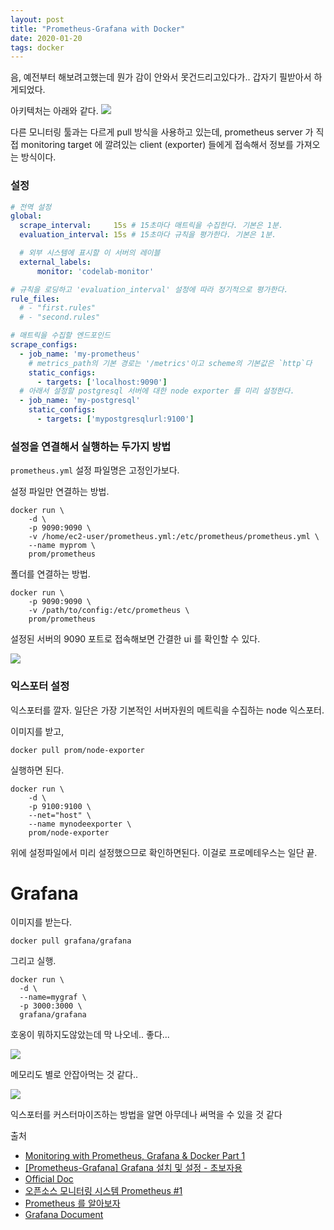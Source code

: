 ```yaml
---
layout: post
title: "Prometheus-Grafana with Docker"
date: 2020-01-20
tags: docker
---
```


음, 예전부터 해보려고했는데 뭔가 감이 안와서 못건드리고있다가.. 갑자기 필받아서 하게되었다.

아키텍처는 아래와 같다.
<img src='#' post-src='2020-01-28-docker-prometheus.png' />

다른 모니터링 툴과는 다르게 pull 방식을 사용하고 있는데, prometheus server 가 직접 monitoring target 에 깔려있는 client (exporter) 들에게 접속해서 정보를 가져오는 방식이다.

### 설정

``` yaml
# 전역 설정
global:
  scrape_interval:     15s # 15초마다 매트릭을 수집한다. 기본은 1분.
  evaluation_interval: 15s # 15초마다 규칙을 평가한다. 기본은 1분.

  # 외부 시스템에 표시할 이 서버의 레이블
  external_labels:
      monitor: 'codelab-monitor'

# 규칙을 로딩하고 'evaluation_interval' 설정에 따라 정기적으로 평가한다.
rule_files:
  # - "first.rules"
  # - "second.rules"

# 매트릭을 수집할 엔드포인드
scrape_configs:
  - job_name: 'my-prometheus'
    # metrics_path의 기본 경로는 '/metrics'이고 scheme의 기본값은 `http`다
    static_configs:
      - targets: ['localhost:9090']
  # 아래서 설정할 postgresql 서버에 대한 node exporter 를 미리 설정한다.
  - job_name: 'my-postgresql'
    static_configs:
      - targets: ['mypostgresqlurl:9100']
```

### 설정을 연결해서 실행하는 두가지 방법

`prometheus.yml` 설정 파일명은 고정인가보다.

설정 파일만 연결하는 방법.

``` shell
docker run \
    -d \
    -p 9090:9090 \
    -v /home/ec2-user/prometheus.yml:/etc/prometheus/prometheus.yml \
    --name myprom \
    prom/prometheus
```

폴더를 연결하는 방법.

``` shell
docker run \
    -p 9090:9090 \
    -v /path/to/config:/etc/prometheus \
    prom/prometheus
```

설정된 서버의 9090 포트로 접속해보면 간결한 ui 를 확인할 수 있다.


<img src='#' post-src='2020-01-28-docker-prometheus-02.png' />

### 익스포터 설정

익스포터를 깔자. 일단은 가장 기본적인 서버자원의 메트릭을 수집하는 node 익스포터.

이미지를 받고,

``` shell
docker pull prom/node-exporter
```

실행하면 된다.

``` shell
docker run \
    -d \
    -p 9100:9100 \
    --net="host" \
    --name mynodeexporter \
    prom/node-exporter
```

위에 설정파일에서 미리 설정했으므로 확인하면된다. 이걸로 프로메테우스는 일단 끝.

# Grafana

이미지를 받는다.
``` shell
docker pull grafana/grafana
```
그리고 실행.
``` shell
docker run \
  -d \
  --name=mygraf \
  -p 3000:3000 \
  grafana/grafana
```

호옹이 뭐하지도않았는데 막 나오네.. 좋다...

<img src='#' post-src='2020-01-28-docker-prometheus-03.png' />


메모리도 별로 안잡아먹는 것 같다..

<img src='#' post-src='2020-01-28-docker-prometheus-04.png' />

익스포터를 커스터마이즈하는 방법을 알면 아무데나 써먹을 수 있을 것 같다


출처
- [Monitoring with Prometheus, Grafana & Docker Part 1](https://finestructure.co/blog/2016/5/16/monitoring-with-prometheus-grafana-docker-part-1)
- [[Prometheus-Grafana] Grafana 설치 및 설정 - 초보자용](https://hyunki1019.tistory.com/128)
- [Official Doc](https://prometheus.io/docs/prometheus/latest/installation/)
- [오픈소스 모니터링 시스템 Prometheus #1](https://blog.outsider.ne.kr/1254)
- [Prometheus 를 알아보자](https://gompangs.tistory.com/entry/Prometheus-%EB%A5%BC-%EC%95%8C%EC%95%84%EB%B3%B4%EC%9E%90)
- [Grafana Document](https://grafana.com/docs/grafana/latest/features/panels/graph/)
